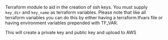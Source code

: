 Terraform module to aid in the creation
of ssh keys.  You must supply `key_dir` and 
`key_name` as terraform variables.  Please note
that like all terraform variables you can do this by
either having a terraform.tfvars file or having
environment variables prepended with TF_VAR.


This will create a private key and public key and upload to AWS